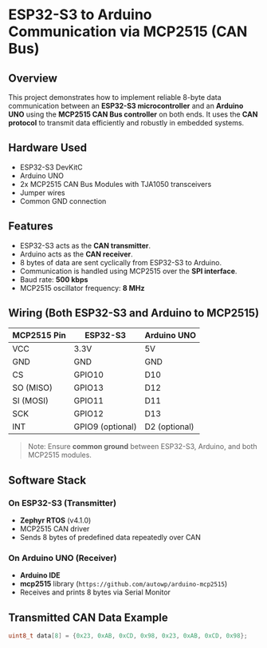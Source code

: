 # ESP32-S3 to Arduino Communication via MCP2515 (CAN Bus)

## Overview

This project demonstrates how to implement reliable 8-byte data communication between an **ESP32-S3 microcontroller** and an **Arduino UNO** using the **MCP2515 CAN Bus controller** on both ends. It uses the **CAN protocol** to transmit data efficiently and robustly in embedded systems.

## Hardware Used

- ESP32-S3 DevKitC
- Arduino UNO
- 2x MCP2515 CAN Bus Modules with TJA1050 transceivers
- Jumper wires
- Common GND connection

## Features

- ESP32-S3 acts as the **CAN transmitter**.
- Arduino acts as the **CAN receiver**.
- 8 bytes of data are sent cyclically from ESP32-S3 to Arduino.
- Communication is handled using MCP2515 over the **SPI interface**.
- Baud rate: **500 kbps**
- MCP2515 oscillator frequency: **8 MHz**

## Wiring (Both ESP32-S3 and Arduino to MCP2515)

| MCP2515 Pin | ESP32-S3        | Arduino UNO |
|-------------|------------------|-------------|
| VCC         | 3.3V             | 5V          |
| GND         | GND              | GND         |
| CS          | GPIO10           | D10         |
| SO (MISO)   | GPIO13           | D12         |
| SI (MOSI)   | GPIO11           | D11         |
| SCK         | GPIO12           | D13         |
| INT         | GPIO9 (optional) | D2 (optional) |

> Note: Ensure **common ground** between ESP32-S3, Arduino, and both MCP2515 modules.

## Software Stack

### On ESP32-S3 (Transmitter)
- **Zephyr RTOS** (v4.1.0)
- MCP2515 CAN driver
- Sends 8 bytes of predefined data repeatedly over CAN

### On Arduino UNO (Receiver)
- **Arduino IDE**
- **mcp2515** library (`https://github.com/autowp/arduino-mcp2515`)
- Receives and prints 8 bytes via Serial Monitor

## Transmitted CAN Data Example
```c
uint8_t data[8] = {0x23, 0xAB, 0xCD, 0x98, 0x23, 0xAB, 0xCD, 0x98};
